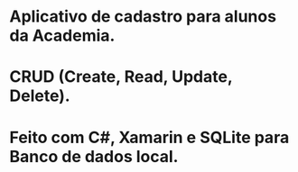 # Aplicativo de cadastro para alunos da Academia.
# CRUD (Create, Read, Update, Delete).
# Feito com C#, Xamarin e SQLite para Banco de dados local.
